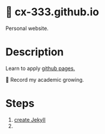 # :rocket: cx-333.github.io
Personal website.

# Description

Learn to apply [github pages.](https://docs.github.com/en/pages/quickstart) 

:rocket: Record my academic growing.


# Steps

1. [create JekyII](https://docs.github.com/zh/pages/setting-up-a-github-pages-site-with-jekyll/creating-a-github-pages-site-with-jekyll)
2. 
